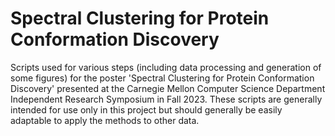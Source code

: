 # Spectral Clustering for Protein Conformation Discovery
Scripts used for various steps (including data processing and generation of some figures) for the poster 'Spectral Clustering for Protein Conformation Discovery' presented at the Carnegie Mellon Computer Science Department Independent Research Symposium in Fall 2023.
These scripts are generally intended for use only in this project but should generally be easily adaptable to apply the methods to other data.
